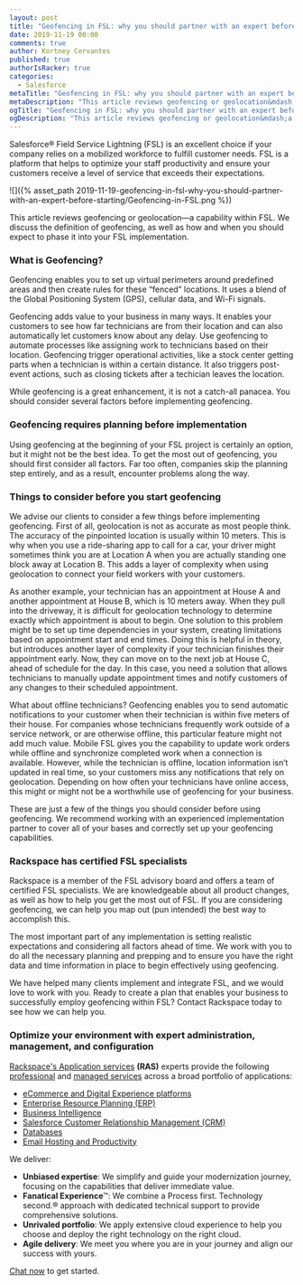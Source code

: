 ```yaml
---
layout: post
title: "Geofencing in FSL: why you should partner with an expert before starting"
date: 2019-11-19 00:00
comments: true
author: Kortney Cervantes
published: true
authorIsRacker: true
categories:
  - Salesforce
metaTitle: "Geofencing in FSL: why you should partner with an expert before starting"
metaDescription: "This article reviews geofencing or geolocation&mdash;a capability within FSL. We discuss the definition of geofencing, as well as how and when you should expect to phase it into your FSL implementation."
ogTitle: "Geofencing in FSL: why you should partner with an expert before starting"
ogDescription: "This article reviews geofencing or geolocation&mdash;a capability within FSL. We discuss the definition of geofencing, as well as how and when you should expect to phase it into your FSL implementation."
---
```


Salesforce&reg; Field Service Lightning (FSL) is an excellent choice if your company relies on a mobilized workforce to fulfill customer needs. FSL is a platform that helps to optimize your staff productivity and ensure your customers receive a level of service that exceeds their expectations.

<!-- more -->

![]({% asset_path 2019-11-19-geofencing-in-fsl-why-you-should-partner-with-an-expert-before-starting/Geofencing-in-FSL.png %})

This article reviews geofencing or geolocation&mdash;a capability within FSL. We discuss the definition of geofencing, as well as how and when you should expect to phase it into your FSL implementation.

### What is Geofencing?

Geofencing enables you to set up virtual perimeters around predefined areas and then create rules for these “fenced” locations. It uses a blend of the Global Positioning System (GPS), cellular data, and Wi-Fi signals. 

Geofencing adds value to your business in many ways. It enables your customers to see how far technicians are from their location and can also automatically let customers know about any delay. Use geofencing to automate processes like assigning work to technicians based on their location. Geofencing trigger operational activities, like a stock center getting parts when a technician is within a certain distance. It also triggers post-event actions, such as closing tickets after a techician leaves the location.

While geofencing is a great enhancement, it is not a catch-all panacea. You should consider several factors before implementing geofencing. 

### Geofencing requires planning before implementation

Using geofencing at the beginning of your FSL project is certainly an option, but it might not be the best idea. To get the most out of geofencing, you should first consider all factors. Far too often, companies skip the planning step entirely, and as a result, encounter problems along the way.

### Things to consider before you start geofencing 

We advise our clients to consider a few things before implementing geofencing. First of all, geolocation is not as accurate as most people think. The accuracy of the pinpointed location is usually within 10 meters. This is why when you use a ride-sharing app to call for a car, your driver might sometimes think you are at Location A when you are actually standing one block away at Location B. This adds a layer of complexity when using geolocation to connect your field workers with your customers.

As another example, your technician has an appointment at House A and another appointment at House B, which is 10 meters away. When they pull into the driveway, it is difficult for geolocation technology to determine exactly which appointment is about to begin. One solution to this problem might be to set up time dependencies in your system, creating limitations based on appointment start and end times. Doing this is helpful in theory, but introduces another layer of complexity if your technician finishes their appointment early. Now, they can move on to the next job at House C, ahead of schedule for the day. In this case, you need a solution that allows technicians to manually update appointment times and notify customers of any changes to their scheduled appointment. 

What about offline technicians? Geofencing enables you to send automatic notifications to your customer when their technician is within five meters of their house. For companies whose technicians frequently work outside of a service network, or are otherwise offline, this particular feature might not add much value. Mobile FSL gives you the capability to update work orders while offline and synchronize completed work when a connection is available. However, while the technician is offline, location information isn’t updated in real time, so your customers miss any notifications that rely on geolocation. Depending on how often your technicians have online access, this might or might not be a worthwhile use of geofencing for your business.

These are just a few of the things you should consider before using geofencing. We recommend working with an experienced implementation partner to cover all of your bases and correctly set up your geofencing capabilities.

### Rackspace has certified FSL specialists

Rackspace is a member of the FSL advisory board and offers a team of certified FSL specialists. We are knowledgeable about all product changes, as well as how to help you get the most out of FSL. If you are considering geofencing, we can help you map out (pun intended) the best way to accomplish this.

The most important part of any implementation is setting realistic expectations and considering all factors ahead of time. We work with you to do all the necessary planning and prepping and to ensure you have the right data and time information in place to begin effectively using geofencing.

We have helped many clients implement and integrate FSL, and we would love to work with you. Ready to create a plan that enables your business to successfully employ geofencing within FSL? Contact Rackspace today to see how we can help you. 

### Optimize your environment with expert administration, management, and configuration

[Rackspace's Application services](https://www.rackspace.com/application-management/managed-services)
**(RAS)** experts provide the following [professional](https://www.rackspace.com/application-management/professional-services)
and
[managed services](https://www.rackspace.com/application-management/managed-services) across
a broad portfolio of applications:

- [eCommerce and Digital Experience platforms](https://www.rackspace.com/ecommerce-digital-experience)
- [Enterprise Resource Planning (ERP)](https://www.rackspace.com/erp)
- [Business Intelligence](https://www.rackspace.com/business-intelligence)
- [Salesforce Customer Relationship Management (CRM)](https://www.rackspace.com/salesforce-managed-services)
- [Databases](https://www.rackspace.com/dba-services)
- [Email Hosting and Productivity](https://www.rackspace.com/email-hosting)

We deliver:

- **Unbiased expertise**: We simplify and guide your modernization journey,
focusing on the capabilities that deliver immediate value.
- **Fanatical Experience**&trade;: We combine a Process first. Technology second.&reg;
approach with dedicated technical support to provide comprehensive solutions.
- **Unrivaled portfolio**: We apply extensive cloud experience to help you
choose and deploy the right technology on the right cloud.
- **Agile delivery**: We meet you where you are in your journey and align
our success with yours.

[Chat now](https://www.rackspace.com/#chat) to get started.

